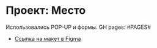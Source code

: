 # Проект: Место
Использовались POP-UP и формы.
GH pages: #PAGES#
* [Ссылка на макет в Figma](https://www.figma.com/file/2cn9N9jSkmxD84oJik7xL7/JavaScript.-Sprint-4?node-id=0%3A1)
